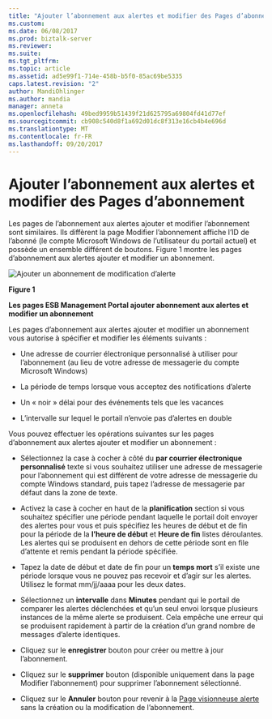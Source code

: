 ```yaml
---
title: "Ajouter l’abonnement aux alertes et modifier des Pages d’abonnement | Documents Microsoft"
ms.custom: 
ms.date: 06/08/2017
ms.prod: biztalk-server
ms.reviewer: 
ms.suite: 
ms.tgt_pltfrm: 
ms.topic: article
ms.assetid: ad5e99f1-714e-458b-b5f0-85ac69be5335
caps.latest.revision: "2"
author: MandiOhlinger
ms.author: mandia
manager: anneta
ms.openlocfilehash: 49bed9959b51439f21d625795a69804fd41d77ef
ms.sourcegitcommit: cb908c540d8f1a692d01dc8f313e16cb4b4e696d
ms.translationtype: MT
ms.contentlocale: fr-FR
ms.lasthandoff: 09/20/2017
---
```

# <a name="add-alert-subscription-and-edit-subscription-pages"></a>Ajouter l’abonnement aux alertes et modifier des Pages d’abonnement
Les pages de l’abonnement aux alertes ajouter et modifier l’abonnement sont similaires. Ils diffèrent la page Modifier l’abonnement affiche l’ID de l’abonné (le compte Microsoft Windows de l’utilisateur du portail actuel) et possède un ensemble différent de boutons. Figure 1 montre les pages d’abonnement aux alertes ajouter et modifier un abonnement.  
  
 ![Ajouter un abonnement de modification d’alerte](../esb-toolkit/media/ch8-addalerteditsubscription.gif "Ch8-AddAlertEditSubscription")  
  
 **Figure 1**  
  
 **Les pages ESB Management Portal ajouter abonnement aux alertes et modifier un abonnement**  
  
 Les pages d’abonnement aux alertes ajouter et modifier un abonnement vous autorise à spécifier et modifier les éléments suivants :  
  
-   Une adresse de courrier électronique personnalisé à utiliser pour l’abonnement (au lieu de votre adresse de messagerie du compte Microsoft Windows)  
  
-   La période de temps lorsque vous acceptez des notifications d’alerte  
  
-   Un « noir » délai pour des événements tels que les vacances  
  
-   L’intervalle sur lequel le portail n’envoie pas d’alertes en double  
  
 Vous pouvez effectuer les opérations suivantes sur les pages d’abonnement aux alertes ajouter et modifier un abonnement :  
  
-   Sélectionnez la case à cocher à côté du **par courrier électronique personnalisé** texte si vous souhaitez utiliser une adresse de messagerie pour l’abonnement qui est différent de votre adresse de messagerie du compte Windows standard, puis tapez l’adresse de messagerie par défaut dans la zone de texte.  
  
-   Activez la case à cocher en haut de la **planification** section si vous souhaitez spécifier une période pendant laquelle le portail doit envoyer des alertes pour vous et puis spécifiez les heures de début et de fin pour la période de la **l’heure de début** et **Heure de fin** listes déroulantes. Les alertes qui se produisent en dehors de cette période sont en file d’attente et remis pendant la période spécifiée.  
  
-   Tapez la date de début et date de fin pour un **temps mort** s’il existe une période lorsque vous ne pouvez pas recevoir et d’agir sur les alertes. Utilisez le format mm/jj/aaaa pour les deux dates.  
  
-   Sélectionnez un **intervalle** dans **Minutes** pendant qui le portail de comparer les alertes déclenchées et qu’un seul envoi lorsque plusieurs instances de la même alerte se produisent. Cela empêche une erreur qui se produisent rapidement à partir de la création d’un grand nombre de messages d’alerte identiques.  
  
-   Cliquez sur le **enregistrer** bouton pour créer ou mettre à jour l’abonnement.  
  
-   Cliquez sur le **supprimer** bouton (disponible uniquement dans la page Modifier l’abonnement) pour supprimer l’abonnement sélectionné.  
  
-   Cliquez sur le **Annuler** bouton pour revenir à la [Page visionneuse alerte](../esb-toolkit/alert-viewer-page.md) sans la création ou la modification de l’abonnement.